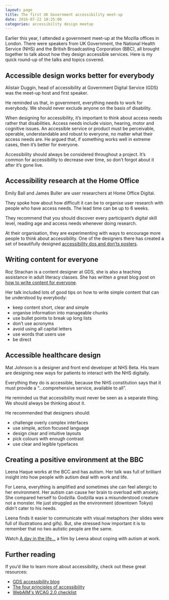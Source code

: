 ```yaml
---
layout: page   
title: The first UK Government accessibility meet-up
date: 2016-07-22 18:25:00  
categories: accessibility design meetup
---
```


Earlier this year, I attended a government meet-up at the Mozilla offices in London. There were speakers from UK Government, the National Health Service (NHS) and the British Broadcasting Corporation (BBC), all brought together to talk about how they design accessible services. Here is my quick round-up of the talks and topics covered.

## Accessible design works better for everybody

Alistair Duggin, head of accessibility at Government Digital Service (GDS) was the meet-up host and first speaker.

He reminded us that, in government, everything needs to work for everybody. We should never exclude anyone on the basis of disability.

When designing for accessibility, it’s important to think about access needs rather that disabilities. Access needs include vision, hearing, motor and cognitive issues. An accessible service or product must be perceivable, operable, understandable and robust to everyone, no matter what their access needs are. He argued that, if something works well in extreme cases, then it’s better for everyone.

Accessibility should always be considered throughout a project. It’s common for accessibility to decrease over time, so don’t forgot about it after it’s gone live.

## Accessibility research at the Home Office

Emily Ball and James Buller are user researchers at Home Office Digital.

They spoke how about how difficult it can be to organise user research with people who have access needs. The lead time can be  up to 6 weeks.

They recommend that you should discover every participant’s digital skill level, reading age and access needs whenever doing research.

At their organisation, they are experimenting with ways to encourage more people to think about accessibility. One of the designers there has created a set of beautifully designed [accessibility dos and don’ts posters](https://a11ywins.tumblr.com/post/146760045428/uk-home-office-posters).

## Writing content for everyone

Roz Strachan is a content designer at GDS, she is also a teaching assistance in adult literacy classes. She has written a great blog post on [how to write content for everyone](https://gds.blog.gov.uk/2016/02/23/writing-content-for-everyone/).

Her talk included lots of good tips on how to write simple content that can be understood by everybody:

- keep content short, clear and simple
- organise information into manageable chunks
- use bullet points to break up long lists
- don’t use acronyms
- avoid using all capital letters
- use words that users use
- be direct

## Accessible healthcare design

Mat Johnson is a designer and front end developer at NHS Beta. His team are designing new ways for patients to interact with the NHS digitally.

Everything they do is accessible, because the NHS constitution says that it must provide a “…comprehensive service, available to all”.

He reminded us that accessibility must never be seen as a separate thing. We should always be thinking about it.

He recommended that designers should:

- challenge overly complex interfaces
- use simple, action focused language
- design clear and intuitive layouts
- pick colours with enough contrast
- use clear and legible typefaces

## Creating a positive environment at the BBC

Leena Haque works at the BCC and has autism. Her talk was full of brilliant insight into how people with autism deal with work and life.

For Leena, everything is amplified and sometimes she can feel allergic to her environment. Her autism can cause her brain to overload with anxiety. She compared herself to Godzilla. Godzilla was a misunderstood creature not a monster. He just struggled as the environment (downtown Tokyo) didn’t cater to his needs.

Leena finds it easier to communicate with visual metaphors (her slides were full of illustrations and gifs). But, she stressed how important it is to remember that no two autistic people are the same.

Watch [A day in the life…](http://www.bbc.co.uk/diversity/disability/neurodiversityatthebbc#heading-a-day-in-the-life) a film by Leena about coping with autism at work.

## Further reading

If you’d like to learn more about accessibility, check out these great resources:

- [GDS accessibility blog](https://accessibility.blog.gov.uk/)
- [The four principles of accessibility](https://www.w3.org/TR/UNDERSTANDING-WCAG20/intro.html#introduction-fourprincs-head)
- [WebAIM's WCAG 2.0 checklist](http://webaim.org/standards/wcag/checklist)
